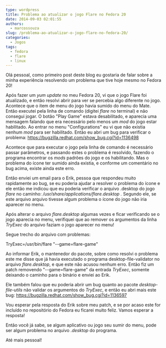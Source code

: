 ```yaml
---
type: wordpress
title: Problema ao atualizar o jogo Flare no Fedora 20
date: 2014-09-03 02:01:55
authors:
  - marcossouza
slug: /problema-ao-atualizar-o-jogo-flare-no-fedora-20/
categories:
  - Jogos
tags:
  - fedora
  - flare
  - linux
---
```


Olá pessoal, como primeiro post deste blog eu gostaria de falar sobre a minha experiência resolvendo um problema que tive hoje mesmo no Fedora 20!

Após fazer um <em>yum update</em> no meu Fedora 20, vi que o jogo Flare foi atualizado, e então resolvi abrir para ver se percebia algo diferente no jogo. Acontece que o item de menu do jogo havia sumido do menu do Mate. Então executei pela linha de comando (digitei <em>flare</em> no terminal) e não consegui jogar. O botão "Play Game" estava desabilitado, e aparecia uma mensagem falando que era necessário pelo menos um <em>mod</em> do jogo estar habilitado. Ao entrar no menu "Configurations" eu vi que não existia nenhum <em>mod </em> para ser habilitado. Então eu abri um bug para verificar o problema: <a href="https://bugzilla.redhat.com/show_bug.cgi?id=1136498">https://bugzilla.redhat.com/show_bug.cgi?id=1136498</a>

Acontece que para executar o jogo pela linha de comando é necessário passar parâmetros, e passando estes o problema é resolvido, fazendo o programa encontrar os <em>mods</em> padrões do jogo e os habilitando. Mas o problema do ícone ter sumido ainda existia, e conforme um comentário no bug acima, existe ainda este erro.

Então enviei um email para o Erik, pessoa que respondeu muito rapidamente ao bug, se eu poderia ajudar a resolver o problema do ícone e ele então me indicou que eu poderia verificar o arquivo .desktop do jogo <em>flare</em> no caminho: <em>/usr/share/applications/flare.desktop . </em>Segundo ele, se este arquivo arquivo tivesse algum problema o ícone do jogo não iria aparecer no menu.

Após alterar o arquivo <em>flare.desktop</em> algumas vezes e ficar verificando se o jogo aparecia no menu, verifiquei que ao remover os argumentos da linha <em>TryExec</em> do arquivo faziam o jogo aparecer no menu!

Segue trecho do arquivo com problemas:

TryExec=/usr/bin/flare "--game=flare-game"

Ao informar Erik, o mantenedor do pacote, sobre como resolvi o problema este me disse que já havia executado o programa desktop-file-validator no arquivo <em>flare.desktop</em>, e que este não acusou nenhum erro. Então fiz um patch removendo "--game=flare-game" da entrada <em>TryExec</em>, somente deixando o caminho para o binário e enviei ao Erik.

Ele também falou que eu poderia abrir um bug quanto ao pacote <em>desktop-file-utils </em>não validar os argumentos do <em>TryExec</em>, e então eu abri mais este bug: <a href="https://bugzilla.redhat.com/show_bug.cgi?id=1136597">https://bugzilla.redhat.com/show_bug.cgi?id=1136597</a>

Vou esperar pela resposta do Erik sobre meu patch, e se por acaso este for incluído no repositório do Fedora eu ficarei muito feliz. Vamos esperar a resposta!

Então você já sabe, se algum aplicativo ou jogo seu sumir do menu, pode ser algum problema no arquivo <em>.desktop</em> do programa.

Até mais pessoal!